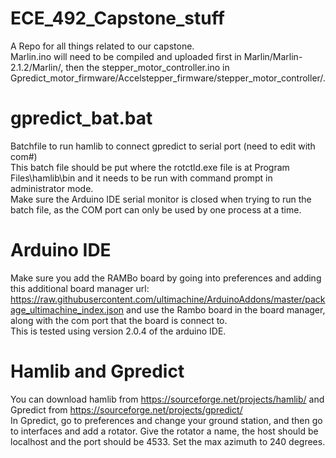# ECE_492_Capstone_stuff
A Repo for all things related to our capstone. <br />
Marlin.ino will need to be compiled and uploaded first in Marlin/Marlin-2.1.2/Marlin/, then the stepper_motor_controller.ino in Gpredict_motor_firmware/Accelstepper_firmware/stepper_motor_controller/.

# gpredict_bat.bat
Batchfile to run hamlib to connect gpredict to serial port (need to edit with com#)<br />
This batch file should be put where the rotctld.exe file is at Program Files\hamlib\bin and it needs to be run with command prompt in administrator mode. <br />
Make sure the Arduino IDE serial monitor is closed when trying to run the batch file, as the COM port can only be used by one process at a time.

# Arduino IDE
Make sure you add the RAMBo board by going into preferences and adding this additional board manager url:
https://raw.githubusercontent.com/ultimachine/ArduinoAddons/master/package_ultimachine_index.json and use the Rambo board in the board manager, along with the com port that the board is connect to.<br />
This is tested using version 2.0.4 of the arduino IDE.

# Hamlib and Gpredict
You can download hamlib from https://sourceforge.net/projects/hamlib/ and Gpredict from https://sourceforge.net/projects/gpredict/ <br />
In Gpredict, go to preferences and change your ground station, and then go to interfaces and add a rotator. Give the rotator a name, the host should be localhost and the port should be 4533. Set the max azimuth to 240 degrees.
